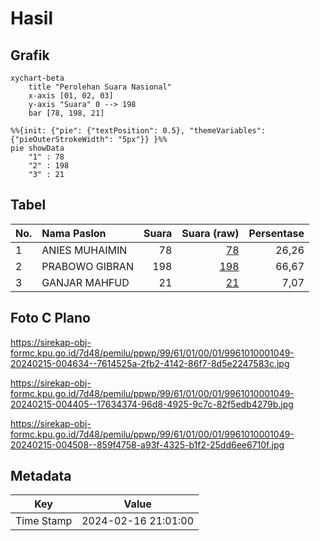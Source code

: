 # Hasil

## Grafik

```mermaid
xychart-beta
    title "Perolehan Suara Nasional"
    x-axis [01, 02, 03]
    y-axis "Suara" 0 --> 198
    bar [78, 198, 21]
```

```mermaid
%%{init: {"pie": {"textPosition": 0.5}, "themeVariables": {"pieOuterStrokeWidth": "5px"}} }%%
pie showData
    "1" : 78
    "2" : 198
    "3" : 21
```

## Tabel

| No. | Nama Paslon    | Suara | Suara (raw) | Persentase |
|:--- |:-------------- | -----:| -----------:| ----------:|
| 1   | ANIES MUHAIMIN | 78    | [78][p-1]   | 26,26      |
| 2   | PRABOWO GIBRAN | 198   | [198][p-2]  | 66,67      |
| 3   | GANJAR MAHFUD  | 21    | [21][p-3]   | 7,07       |


[p-1]: https://github.com/gigit-pemilu/pemilu-2024/blob/main/pilpres/hitung-suara/sub/99-luar-negeri/sub/61-kota-kinabalu-malaysia/sub/01-kota-kinabalu-malaysia/sub/0001-kota-kinabalu-malaysia/sub/049-ksk-038/sub/paslon-1.txt
[p-2]: https://github.com/gigit-pemilu/pemilu-2024/blob/main/pilpres/hitung-suara/sub/99-luar-negeri/sub/61-kota-kinabalu-malaysia/sub/01-kota-kinabalu-malaysia/sub/0001-kota-kinabalu-malaysia/sub/049-ksk-038/sub/paslon-2.txt
[p-3]: https://github.com/gigit-pemilu/pemilu-2024/blob/main/pilpres/hitung-suara/sub/99-luar-negeri/sub/61-kota-kinabalu-malaysia/sub/01-kota-kinabalu-malaysia/sub/0001-kota-kinabalu-malaysia/sub/049-ksk-038/sub/paslon-3.txt

## Foto C Plano

https://sirekap-obj-formc.kpu.go.id/7d48/pemilu/ppwp/99/61/01/00/01/9961010001049-20240215-004634--7614525a-2fb2-4142-86f7-8d5e2247583c.jpg

https://sirekap-obj-formc.kpu.go.id/7d48/pemilu/ppwp/99/61/01/00/01/9961010001049-20240215-004405--17634374-96d8-4925-9c7c-82f5edb4279b.jpg

https://sirekap-obj-formc.kpu.go.id/7d48/pemilu/ppwp/99/61/01/00/01/9961010001049-20240215-004508--859f4758-a93f-4325-b1f2-25dd6ee6710f.jpg


## Metadata

| Key        | Value               |
| ---------- | ------------------- |
| Time Stamp | 2024-02-16 21:01:00 |



